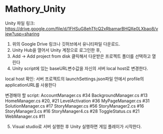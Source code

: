 # Mathory_Unity

Unity 파일 링크: https://drive.google.com/file/d/1FHSuG8ehTfcQ2xRbamarBHQXe0LXbao8/view?usp=sharing

1. 위의 Google Drive 링크나 깃허브에서 유니티파일 다운로드.
2. Unity Hub을 열어서 Unity 계정으로 로그인한 후,
3. Add → Add project from disk 클릭해서 다운받은 프로젝트 폴더를 선택하고 열린다
4. Unity script에 있는 baseURL변수값을 자신의 서버 local host로 변경한다. 

local host 확인: 서버 프로젝트의 launchSettings.json파일 안에서 profile의 applicationURL를 사용한다

변경해야 할 script: 
AccountManager.cs #34
BackgroundManager.cs #13
HomeManager.cs #20, #21
LevelActivation #36
MyPageManager.cs #31
SolutionManager.cs #17
StoryManager.cs #56
StoryManager2.cs #16
StoryManager3.cs #16
StoryManager4.cs #28
ToggleStatus.cs #21
WebManager.cs #11

5. Visual studio로 서버 실행한 후 Unity 실행하면 게임 플레이가 시작한다.

 
